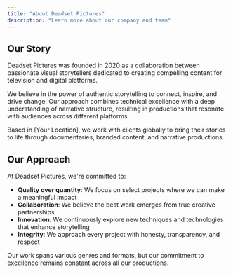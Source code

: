 ```yaml
---
title: "About Deadset Pictures"
description: "Learn more about our company and team"
---
```


## Our Story

Deadset Pictures was founded in 2020 as a collaboration between passionate visual storytellers dedicated to creating compelling content for television and digital platforms.

We believe in the power of authentic storytelling to connect, inspire, and drive change. Our approach combines technical excellence with a deep understanding of narrative structure, resulting in productions that resonate with audiences across different platforms.

Based in [Your Location], we work with clients globally to bring their stories to life through documentaries, branded content, and narrative productions.

## Our Approach

At Deadset Pictures, we're committed to:

- **Quality over quantity**: We focus on select projects where we can make a meaningful impact
- **Collaboration**: We believe the best work emerges from true creative partnerships
- **Innovation**: We continuously explore new techniques and technologies that enhance storytelling
- **Integrity**: We approach every project with honesty, transparency, and respect

Our work spans various genres and formats, but our commitment to excellence remains constant across all our productions.